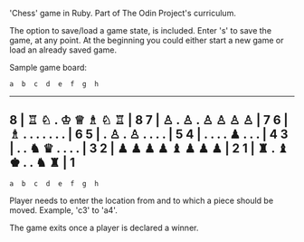 'Chess' game in Ruby.
Part of The Odin Project's curriculum.

The option to save/load a game state, is included. Enter 's' to save the game, at any point.
At the beginning you could either start a new game or load an already saved game.

Sample game board:

    a  b  c  d  e  f  g  h
  --------------------------
8 | ♖  ♘  .  ♔  ♕  ♗  ♘  ♖ | 8
7 | ♙  .  ♙  .  ♙  ♙  ♙  ♙ | 7
6 | ♗  .  .  .  .  .  .  . | 6
5 | .  ♙  .  ♙  .  .  .  . | 5
4 | .  .  .  .  ♟  .  .  . | 4
3 | .  .  ♞  ♛  .  .  .  . | 3
2 | ♟  ♟  ♟  ♟  ♝  ♟  ♟  ♟ | 2
1 | ♜  .  ♝  ♚  .  .  ♞  ♜ | 1
  --------------------------
    a  b  c  d  e  f  g  h

Player needs to enter the location from and to which a piece should be moved.
Example, 'c3' to 'a4'.

The game exits once a player is declared a winner.
